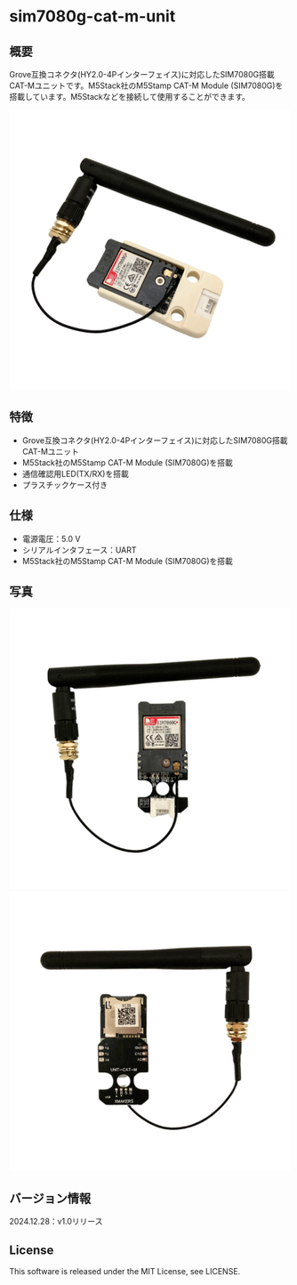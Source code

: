 # sim7080g-cat-m-unit

## 概要
Grove互換コネクタ(HY2.0-4Pインターフェイス)に対応したSIM7080G搭載CAT-Mユニットです。M5Stack社のM5Stamp CAT-M Module (SIM7080G)を搭載しています。M5Stackなどを接続して使用することができます。

![](https://github.com/yukima77/sim7080g-cat-m-unit/blob/images/001.png)

## 特徴
* Grove互換コネクタ(HY2.0-4Pインターフェイス)に対応したSIM7080G搭載CAT-Mユニット
* M5Stack社のM5Stamp CAT-M Module (SIM7080G)を搭載
* 通信確認用LED(TX/RX)を搭載
* プラスチックケース付き

## 仕様
* 電源電圧：5.0 V
* シリアルインタフェース：UART
* M5Stack社のM5Stamp CAT-M Module (SIM7080G)を搭載

## 写真
![](https://github.com/yukima77/sim7080g-cat-m-unit/blob/images/002.png)
![](https://github.com/yukima77/sim7080g-cat-m-unit/blob/images/003.png)

## バージョン情報
2024.12.28：v1.0リリース

## License
This software is released under the MIT License, see LICENSE.



